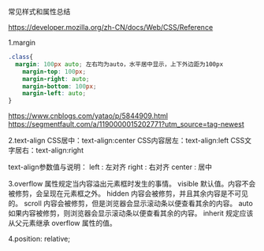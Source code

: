 常见样式和属性总结

https://developer.mozilla.org/zh-CN/docs/Web/CSS/Reference

1.margin
```CSS
.class{
  margin: 100px auto; 左右均为auto，水平居中显示，上下外边距为100px
    margin-top: 100px;
    margin-right: auto;
    margin-bottom: 100px;
    margin-left: auto;
}
```
https://www.cnblogs.com/yatao/p/5844909.html
https://segmentfault.com/a/1190000015202771?utm_source=tag-newest

2.text-align
CSS居中：text-align:center
CSS内容居左：text-align:left
CSS文字居右：text-align:right

text-align参数值与说明：
left : 左对齐
right : 右对齐
center : 居中

3.overflow 属性规定当内容溢出元素框时发生的事情。
visible 默认值。内容不会被修剪，会呈现在元素框之外。
hidden 	内容会被修剪，并且其余内容是不可见的。
scroll 	内容会被修剪，但是浏览器会显示滚动条以便查看其余的内容。
auto 	  如果内容被修剪，则浏览器会显示滚动条以便查看其余的内容。
inherit 规定应该从父元素继承 overflow 属性的值。

4.position: relative;

